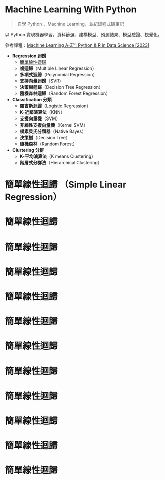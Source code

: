 # Machine Learning With Python

> 自學 Python 、Machine Learning，並紀錄程式碼筆記

以 Python 實現機器學習。資料篩選、建構模型、預測結果、模型驗證、視覺化。

參考課程：[Machine Learning A-Z™: Python & R in Data Science [2023]](https://www.udemy.com/course/machinelearning/)

- **Regression 迴歸**
  - [簡單線性迴歸](#簡單線性迴歸-simple-linear-regression)
  - **複迴歸**（Multiple Linear Regression）
  - **多項式迴歸**（Polynomial Regression）
  - **支持向量迴歸**（SVR）
  - **決策樹迴歸**（Decision Tree Regression）
  - **隨機森林迴歸**（Random Forest Regression）
- **Classification 分類**
  - **羅吉斯迴歸**（Logistic Regression）
  - **K-近鄰演算法**（KNN）
  - **支援向量機**（SVM）
  - **非線性支援向量機**（Kernel SVM）
  - **樸素貝氏分類器**（Native Bayes）
  - **決策樹**（Decision Tree）
  - **隨機森林**（Random Forest）
- **Clurtering 分群**
  - **K-平均演算法**（K means Clustering）
  - **階層式分群法**（Hierarchical Clustering）

# 簡單線性迴歸 （Simple Linear Regression）

# 簡單線性迴歸

# 簡單線性迴歸

# 簡單線性迴歸

# 簡單線性迴歸

# 簡單線性迴歸

# 簡單線性迴歸

# 簡單線性迴歸

# 簡單線性迴歸

# 簡單線性迴歸

# 簡單線性迴歸

# 簡單線性迴歸
